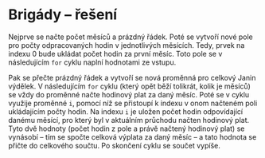 # Brigády – řešení

Nejprve se načte počet měsíců a prázdný řádek. Poté se vytvoří nové pole pro počty odpracovaných hodin v jednotlivých
měsících. Tedy, prvek na indexu 0 bude ukládat počet hodin za první měsíc. Toto pole se v následujícím `for` cyklu
naplní hodnotami ze vstupu.

Pak se přečte prázdný řádek a vytvoří se nová proměnná pro celkový Janin výdělek. V následujícím `for` cyklu (který opět
běží tolikrát, kolik je měsíců) se vždy do proměnné načte hodinový plat za daný měsíc. Poté se v cyklu využije
proměnné `i`, pomocí níž se přistoupí k indexu v onom načteném poli ukládajícím počty hodin. Na indexu `i` je uložen
počet hodin odpovídající danému měsící, pro který byl v aktuálním průchodu načten hodinový plat. Tyto dvě hodnoty (počet
hodin z pole a právě načtený hodinový plat) se vynásobí – tím se spočte celková výplata za daný měsíc – a tato hodnota
se přičte do celkového součtu. Po skončení cyklu se součet vypíše.
